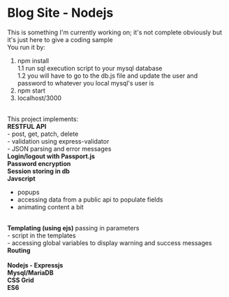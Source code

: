 # Blog Site - Nodejs
This is something I'm currently working on; it's not complete obviously but it's just here to give a coding sample<br>
You run it by:<br>
1.  npm install<br>
1.1 run sql execution script to your mysql database<br>
1.2 you will have to go to the db.js file and update the user and password to whatever you local mysql's user is <br>
2.  npm start<br>
3.  localhost/3000<br>
<br>
This project implements:
<br><b>RESTFUL API</b>
<br>     - post, get, patch, delete 
<br>     - validation using express-validator
<br>     - JSON parsing and error messages
<br><b>Login/logout with Passport.js
<br>Password encryption
<br>Session storing in db
<br>Javscript</b>
<ul>
<li>popups
</li><li>accessing data from a public api to populate fields
</li><li>animating content a bit</li>
</ul>
<br><b>Templating (using ejs)</b>
<ui> passing in parameters
<br>     - script in the templates
<br>     - accessing global variables to display warning and success messages
<br><b>Routing</b>
<br>
<br>
<b>
Nodejs - Expressjs<br>
Mysql/MariaDB<br>
CSS Grid<br>
ES6
</b>
